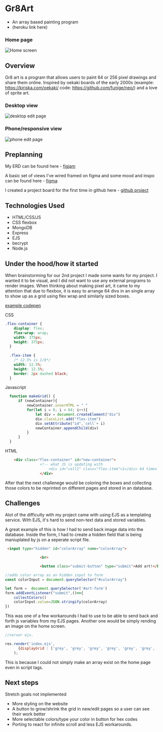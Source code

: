# Gr8Art
- An array based painting program
- (heroku link here)

### Home page
![Home screen](/screenshots/home.png)

## Overview

Gr8 art is a program that allows users to paint 64 or 256 pixel drawings and share them online. Inspired by oekaki boards of the early 2000s (example: https://kiriska.com/oekaki/ code: https://github.com/funige/neo/)  and a love of sprite art.

### Desktop view
![desktop edit page](/screenshots/desktop%20edit.png)

### Phone/responsive view
![phone edit page](/screenshots/phone%20edit.png)

## Preplanning

My ERD can be found here - [figjam](https://www.figma.com/board/chVKVDdLApMOTEJZpDqhVC/ERD---Project-2?node-id=0-1&t=CAoLJTfeK5I6L7JX-1)

A basic set of views I've wired framed on figma and some mood and inspo can be found here -  [figma](https://www.figma.com/design/hVthPtUq5au8cjwAi4nx6c/Gr8-art%2C-project-2.?node-id=1-3&t=k6jailXDSXAkxph0-1)

I created a project board for the first time in github here - [github project](https://github.com/users/Gabe-N-G/projects/1)

## Technologies Used
- HTML/CSS/JS
- CSS flexbox
- MongoDB 
- Express 
- EJS
- becrypt
- Node.js

## Under the hood/how it started

When brainstorming for our 2nd project I made some wants for my project. I wanted it to be visual, and I did not want to use any external programs to render images. When thinking about making pixel art, it came to my attention that due to flexbox, it is easy to arrange 64 divs in an single array to show up as a grid using flex wrap and similarly sized boxes.

[example codepen](https://codepen.io/MarioBland/pen/OJKNWpx)

CSS
```css 
.flex-container {
    display: flex;
    flex-wrap: wrap;
    width: 375px;
    height: 375px;
  }
  
  .flex-item {
    /* 12.5% is 1/8*/
    width: 12.5%; 
    height: 12.5%;
    border: 2px dashed black;
  }
  ```

Javascript
  ```javascript
    function makeGrid() {
        if (newContainer){
            newContainer.innerHTML = " "
            for(let i = 0; i < 64; i++){
                let div = document.createElement("div")
                div.classList.add("flex-item")
                div.setAttribute("id",`cell`+ i)
                newContainer.appendChild(div)
            }
        }
    }
  ```

HTML
```html
    <div class="flex-container" id="new-container">
                <!-- what JS is updating with 
                    <div id="cell1" class="flex-item">1</div> 64 times -->
                </div>
```

After that the next challenege would be coloring the boxes and collecting those colors to be reprinted on different pages and stored in an database.

## Challenges

Alot of the difficulty with my project came with using EJS as a templating service. With EJS, it's hard to send non-text data and stored variables.

A great example of this is how I had to send back image data into the database. Inside the form, I had to create a hidden field that is being maniuplated by js on a seperate script file.

```html
 <input type="hidden" id="colorArray" name="colorArray">

                <br>

                <button class="submit-button" type="submit">Add art!</button>
```

```javascript
//adds color array as an hidden input to form
const colorInput = document.querySelector("#colorArray")

let form =  document.querySelector('#art-form')
form.addEventListener("submit",()=>{
    collectColors()
    colorInput.value=JSON.stringify(colorArray)
})
```

This was one of a few workarounds I had to use to be able to send back and forth js variables from my EJS pages. Another one would be simply rending an image on the home screen. 

```javascript
//server ejs.

res.render('index.ejs', 
      {displayGrid : ['grey', 'grey', 'grey', 'grey', 'grey', 'grey', 'grey', 'grey', 'grey', 'grey', 'magenta', 'magenta', 'magenta', 'magenta', 'grey', 'grey', 'grey', 'grey', 'magenta', 'grey', 'grey', 'magenta', 'grey', 'grey', 'grey', 'grey', 'magenta', 'magenta', 'magenta', 'magenta', 'grey', 'grey', 'grey', 'grey', 'magenta', 'grey', 'grey', 'magenta', 'grey', 'grey', 'grey', 'grey', 'magenta', 'grey', 'grey', 'magenta', 'grey', 'grey', 'grey', 'grey', 'magenta', 'magenta', 'magenta', 'magenta', 'grey', 'grey', 'grey', 'grey', 'grey', 'grey', 'grey', 'grey', 'grey', 'grey'] }
    );

```

This is because I could not simply make an array exist on the home page even in script tags.


## Next steps

Stretch goals not implemented

- More styling on the website
- A button to grow/shrink the grid in new/edit pages so a user can see their work better
- More selectable colors/type your color in button for hex codes
- Porting to react for infinite scroll and less EJS workarounds.

